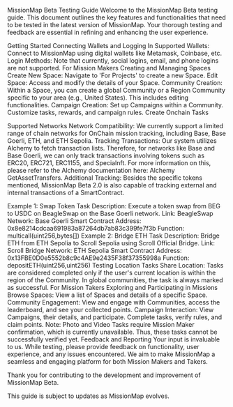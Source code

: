 MissionMap Beta Testing Guide
Welcome to the MissionMap Beta testing guide. This document outlines the key features and functionalities that need to be tested in the latest version of MissionMap. Your thorough testing and feedback are essential in refining and enhancing the user experience.

Getting Started
Connecting Wallets and Logging In
Supported Wallets: Connect to MissionMap using digital wallets like Metamask, Coinbase, etc.
Login Methods: Note that currently, social logins, email, and phone logins are not supported.
For Mission Makers
Creating and Managing Spaces
Create New Space: Navigate to 'For Projects' to create a new Space.
Edit Space: Access and modify the details of your Space.
Community Creation: Within a Space, you can create a global Community or a Region Community specific to your area (e.g., United States). This includes editing functionalities.
Campaign Creation: Set up Campaigns within a Community. Customize tasks, rewards, and campaign rules.
Create Onchain Tasks

Supported Networks
Network Compatibility: We currently support a limited range of chain networks for OnChain mission tracking, including Base, Base Goerli, ETH, and ETH Sepolia.
Tracking Transactions: Our system utilizes Alchemy to fetch transaction lists. Therefore, for networks like Base and Base Goerli, we can only track transactions involving tokens such as ERC20, ERC721, ERC1155, and Specialnft. For more information on this, please refer to the Alchemy documentation here: Alchemy GetAssetTransfers.
Additional Tracking: Besides the specific tokens mentioned, MissionMap Beta 2.0 is also capable of tracking external and internal transactions of a SmartContract.


Example 1: Swap Token
Task Description: Execute a token swap from BEG to USDC on BeagleSwap on the Base Goerli network.
Link: BeagleSwap
Network: Base Goerli
Smart Contract Address: 0x8e8214cdcaa691983a87264db7ab83c399fe7f3b
Function: multicall(uint256,bytes[])
Example 2: Bridge ETH
Task Description: Bridge ETH from ETH Sepolia to Scroll Sepolia using Scroll Official Bridge.
Link: Scroll Bridge
Network: ETH Sepolia
Smart Contract Address: 0x13FBE0D0e5552b8c9c4AE9e2435F38f37355998a
Function: depositETH(uint256,uint256)
Testing Location Tasks
Share Location: Tasks are considered completed only if the user's current location is within the region of the Community. In global communities, the task is always marked as successful.
For Mission Takers
Exploring and Participating in Missions
Browse Spaces: View a list of Spaces and details of a specific Space.
Community Engagement: View and engage with Communities, access the leaderboard, and see your collected points.
Campaign Interaction:
View Campaigns, their details, and participate.
Complete tasks, verify rules, and claim points.
Note: Photo and Video Tasks require Mission Maker confirmation, which is currently unavailable. Thus, these tasks cannot be successfully verified yet.
Feedback and Reporting
Your input is invaluable to us. While testing, please provide feedback on functionality, user experience, and any issues encountered. We aim to make MissionMap a seamless and engaging platform for both Mission Makers and Takers.

Thank you for contributing to the development and improvement of MissionMap Beta.

This guide is subject to updates as MissionMap evolves.
